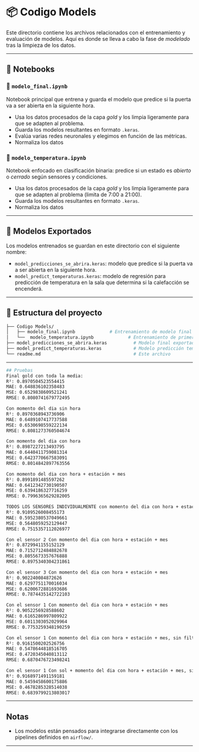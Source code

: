 # 📦 Codigo Models

Este directorio contiene los archivos relacionados con el entrenamiento y evaluación de modelos. Aquí es donde se lleva a cabo la fase de *modelado* tras la limpieza de los datos.

---

## 📘 Notebooks

### 🔹 `modelo_final.ipynb`

Notebook principal que entrena y guarda el modelo que predice si la puerta va a ser abierta en la siguiente hora.  
- Usa los datos procesados de la capa *gold* y los limpia ligeramente para que se adapten al problema.  
- Guarda los modelos resultantes en formato `.keras`.  
- Evalúa varias redes neuronales y elegimos en función de las métricas.
- Normaliza los datos

### 🔹 `modelo_temperatura.ipynb`

Notebook enfocado en clasificación binaria: predice si un estado es *abierto* o *cerrado* según sensores y condiciones.  
- Usa los datos procesados de la capa *gold* y los limpia ligeramente para que se adapten al problema (limita de 7:00 a 21:00).  
- Guarda los modelos resultantes en formato `.keras`.  
- Normaliza los datos

---

## 🧠 Modelos Exportados

Los modelos entrenados se guardan en este directorio con el siguiente nombre:

- `model_predicciones_se_abrira.keras`: modelo que predice si la puerta va a ser abierta en la siguiente hora.
- `model_predict_temperaturas.keras`: modelo de regresión para predicción de temperatura en la sala que determina si la calefacción se encenderá.

---

## 📁 Estructura del proyecto

```bash
├── Codigo Models/
│   ├── modelo_final.ipynb             # Entrenamiento de modelo final
│   └──  modelo_temperatura.ipynb             # Entrenamiento de primer modelo
├── model_predicciones_se_abrira.keras          # Modelo final exportado (clasificación)
├── model_predict_temperaturas.keras            # Modelo predicción temperatura exportado (regresión)
└── readme.md                                   # Este archivo
```

---
```bash
## Pruebas 
Final gold con toda la media:
R²: 0.8970504523554415
MAE: 0.648836102358483
MSE: 0.6529838609521241
RMSE: 0.8080741679772495

Con momento del dia sin hora
R²: 0.8970368943736906
MAE: 0.6489107417737588
MSE: 0.6530698559222134
RMSE: 0.8081273760504674

Con momento del dia con hora
R²: 0.8987227213493795
MAE: 0.6440411759081314
MSE: 0.6423770667583091
RMSE: 0.8014842897763556

Con momento del dia con hora + estación + mes
R²: 0.8991891485597262
MAE: 0.6412342730190507
MSE: 0.6394186327716259
RMSE: 0.7996365629282005

TODOS LOS SENSORES INDIVIDUALMENTE con momento del dia con hora + estación + mes
R²: 0.9109526008455173
MAE: 0.5952380537049661
MSE: 0.5648059252129447
RMSE: 0.7515357112026977

Con el sensor 2 Con momento del dia con hora + estación + mes
R²: 0.8729941155152129
MAE: 0.7152712484882678
MSE: 0.8055673357676888
RMSE: 0.8975340304231861

Con el sensor 3 Con momento del dia con hora + estación + mes
R²: 0.902240084872626
MAE: 0.6297751170016034
MSE: 0.6200672881693686
RMSE: 0.7874435142722103

Con el sensor 1 Con momento del dia con hora + estación + mes
R²: 0.9052256928588602
MAE: 0.6165286997809922
MSE: 0.6011303052029964
RMSE: 0.7753259348190259

Con el sensor 1 Con momento del dia con hora + estación + mes, sin filtrar diurno
R²: 0.9161500202526756
MAE: 0.5478644818516705
MSE: 0.4720345040813112
RMSE: 0.6870476723498241

Con el sensor 1 Con sol + momento del dia con hora + estación + mes, sin filtrar diurno
R²: 0.9168971491159181
MAE: 0.5459458600175886
MSE: 0.4678285328514038
RMSE: 0.6839799213803017
```

---

## Notas

- Los modelos están pensados para integrarse directamente con los pipelines definidos en `airflow/`.  
--- 

